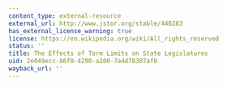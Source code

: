 ```yaml
---
content_type: external-resource
external_url: http://www.jstor.org/stable/440283
has_external_license_warning: true
license: https://en.wikipedia.org/wiki/All_rights_reserved
status: ''
title: The Effects of Term Limits on State Legislatures
uid: 2e049ecc-86f0-4290-a200-7a4d78307af8
wayback_url: ''
---
```


